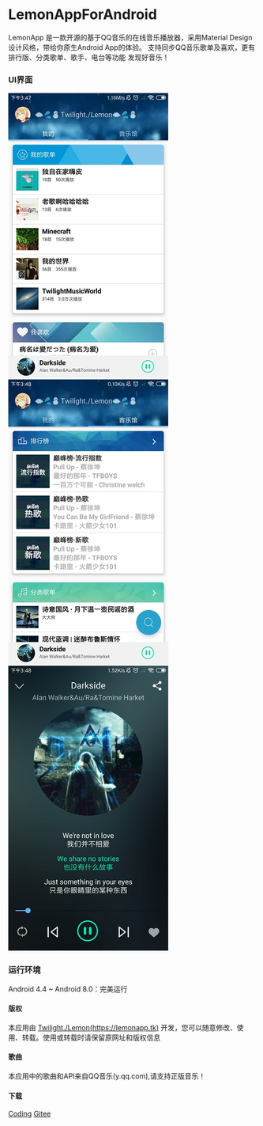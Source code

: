 # LemonAppForAndroid
LemonApp 是一款开源的基于QQ音乐的在线音乐播放器，采用Material Design设计风格，带给你原生Android App的体验。
支持同步QQ音乐歌单及喜欢，更有排行版、分类歌单、歌手、电台等功能 发现好音乐！

### UI界面
![主界面](https://raw.githubusercontent.com/TwilightLemon/Data/master/MainPage.jpg)
![音乐馆](https://raw.githubusercontent.com/TwilightLemon/Data/master/MusicPage.jpg)
![播放界面](https://raw.githubusercontent.com/TwilightLemon/Data/master/PlayPage.jpg)

### 运行环境
Android 4.4 ~ Android 8.0：完美运行

#### 版权
本应用由 [Twilight./Lemon(https://lemonapp.tk)](https://lemonapp.tk) 开发，您可以随意修改、使用、转载。使用或转载时请保留原网址和版权信息

#### 歌曲
本应用中的歌曲和API来自QQ音乐(y.qq.com),请支持正版音乐！

#### 下载
[Coding](https://coding.net/u/twilightlemon/p/Updata/git/raw/master/app-release.apk)
[Gitee](https://gitee.com/TwilightLemon/Updata/raw/master/app-release.apk)
